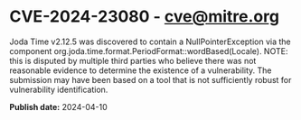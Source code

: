 # CVE-2024-23080 - cve@mitre.org

Joda Time v2.12.5 was discovered to contain a NullPointerException via the component org.joda.time.format.PeriodFormat::wordBased(Locale). NOTE: this is disputed by multiple third parties who believe there was not reasonable evidence to determine the existence of a vulnerability. The submission may have been based on a tool that is not sufficiently robust for vulnerability identification.

**Publish date:** 2024-04-10
